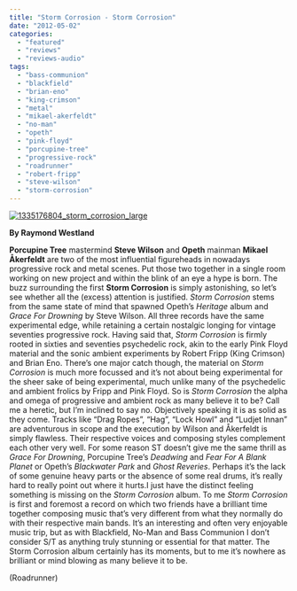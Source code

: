 ```yaml
---
title: "Storm Corrosion - Storm Corrosion"
date: "2012-05-02"
categories: 
  - "featured"
  - "reviews"
  - "reviews-audio"
tags: 
  - "bass-communion"
  - "blackfield"
  - "brian-eno"
  - "king-crimson"
  - "metal"
  - "mikael-akerfeldt"
  - "no-man"
  - "opeth"
  - "pink-floyd"
  - "porcupine-tree"
  - "progressive-rock"
  - "roadrunner"
  - "robert-fripp"
  - "steve-wilson"
  - "storm-corrosion"
---
```


[![](http://www.hellbound.ca/wp-content/uploads/2012/05/1335176804_storm_corrosion_large.jpg "1335176804_storm_corrosion_large")](http://www.hellbound.ca/2012/05/storm-corrosion-storm-corrosion/1335176804_storm_corrosion_large/)

**By Raymond Westland**

**Porcupine Tree** mastermind **Steve Wilson** and **Opeth** mainman **Mikael Åkerfeldt** are two of the most influential figureheads in nowadays progressive rock and metal scenes. Put those two together in a single room working on new project and within the blink of an eye a hype is born. The buzz surrounding the first **Storm Corrosion** is simply astonishing, so let’s see whether all the (excess) attention is justified. _Storm Corrosion_ stems from the same state of mind that spawned Opeth’s _Heritage_ album and _Grace For Drowning_ by Steve Wilson. All three records have the same experimental edge, while retaining a certain nostalgic longing for vintage seventies progressive rock. Having said that, _Storm Corrosion_ is firmly rooted in sixties and seventies psychedelic rock, akin to the early Pink Floyd material and the sonic ambient experiments by Robert Fripp (King Crimson) and Brian Eno. There’s one major catch though, the material on _Storm Corrosion_ is much more focussed and it’s not about being experimental for the sheer sake of being experimental, much unlike many of the psychedelic and ambient frolics by Fripp and Pink Floyd. So is _Storm Corrosion_ the alpha and omega of progressive and ambient rock as many believe it to be? Call me a heretic, but I’m inclined to say no. Objectively speaking it is as solid as they come. Tracks like “Drag Ropes”, “Hag”, “Lock Howl” and “Ludjet Innan” are adventurous in scope and the execution by Wilson and Åkerfeldt is simply flawless. Their respective voices and composing styles complement each other very well. For some reason ST doesn’t give me the same thrill as _Grace For Drowning_, Porcupine Tree’s _Deadwing_ and _Fear For A Blank Planet_ or Opeth’s _Blackwater Park_ and _Ghost Reveries_. Perhaps it’s the lack of some genuine heavy parts or the absence of some real drums, it’s really hard to really point out where it hurts.I just have the distinct feeling something is missing on the _Storm Corrosion_ album. To me _Storm Corrosion_ is first and foremost a record on which two friends have a brilliant time together composing music that’s very different from what they normally do with their respective main bands. It’s an interesting and often very enjoyable music trip, but as with Blackfield, No-Man and Bass Communion I don’t consider S/T as anything truly stunning or essential for that matter. The Storm Corrosion album certainly has its moments, but to me it’s nowhere as brilliant or mind blowing as many believe it to be.

(Roadrunner)
